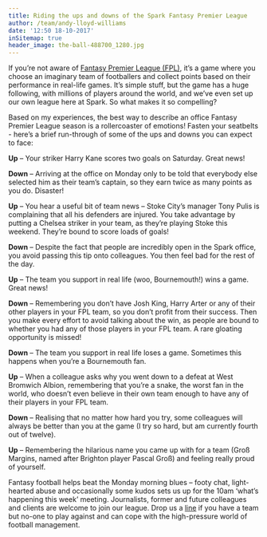 ```yaml
---
title: Riding the ups and downs of the Spark Fantasy Premier League
author: /team/andy-lloyd-williams
date: '12:50 18-10-2017'
inSitemap: true
header_image: the-ball-488700_1280.jpg
---
```


If you’re not aware of [Fantasy Premier League (FPL)](https://fantasy.premierleague.com/), it’s a game where you choose an imaginary team of footballers and collect points based on their performance in real-life games. It’s simple stuff, but the game has a huge following, with millions of players around the world, and we’ve even set up our own league here at Spark. So what makes it so compelling? 

Based on my experiences, the best way to describe an office Fantasy Premier League season is a rollercoaster of emotions! Fasten your seatbelts - here’s a brief run-through of some of the ups and downs you can expect to face:

**Up** – Your striker Harry Kane scores two goals on Saturday. Great news! 

**Down** – Arriving at the office on Monday only to be told that everybody else selected him as their team’s captain, so they earn twice as many points as you do. Disaster!

**Up** – You hear a useful bit of team news – Stoke City’s manager Tony Pulis is complaining that all his defenders are injured. You take advantage by putting a Chelsea striker in your team, as they’re playing Stoke this weekend. They’re bound to score loads of goals!

**Down** – Despite the fact that people are incredibly open in the Spark office, you avoid passing this tip onto colleagues. You then feel bad for the rest of the day.

**Up** – The team you support in real life (woo, Bournemouth!) wins a game. Great news! 

**Down** – Remembering you don’t have Josh King, Harry Arter or any of their other players in your FPL team, so you don’t profit from their success. Then you make every effort to avoid talking about the win, as people are bound to whether you had any of those players in your FPL team. A rare gloating opportunity is missed! 

**Down** – The team you support in real life loses a game. Sometimes this happens when you’re a Bournemouth fan.

**Up** – When a colleague asks why you went down to a defeat at West Bromwich Albion, remembering that you’re a snake, the worst fan in the world, who doesn’t even believe in their own team enough to have any of their players in your FPL team. 

**Down** – Realising that no matter how hard you try, some colleagues will always be better than you at the game (I try so hard, but am currently fourth out of twelve).

**Up** – Remembering the hilarious name you came up with for a team (Groß Margins, named after Brighton player Pascal Groß) and feeling really proud of yourself.

Fantasy football helps beat the Monday morning blues – footy chat, light-hearted abuse and occasionally some kudos sets us up for the 10am ‘what’s happening this week’ meeting. Journalists, former and future colleagues and clients are welcome to join our league. Drop us a [line](mailto:hello@sparkcomms.co.uk) if you have a team but no-one to play against and can cope with the high-pressure world of football management.  


